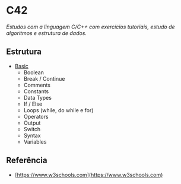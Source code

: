 # C42

*Estudos com a linguagem C/C++ com exercícios tutoriais, estudo de algoritmos e estrutura de dados.*

## Estrutura

- [Basic](/src/basic/)
    - Boolean
    - Break / Continue
    - Comments
    - Constants
    - Data Types
    - If / Else
    - Loops (while, do while e for) 
    - Operators
    - Output
    - Switch
    - Syntax
    - Variables

## Referência
- [https://www.w3schools.com](https://www.w3schools.com)